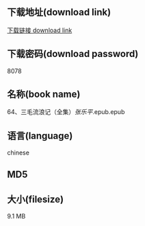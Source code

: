 ## 下载地址(download link)
[下载链接 download link](https://voluble-croquembouche-d321dc.netlify.app/?s=64%E3%80%81%E4%B8%89%E6%AF%9B%E6%B5%81%E6%B5%AA%E8%AE%B0%EF%BC%88%E5%85%A8%E9%9B%86%EF%BC%89_%E5%BC%A0%E4%B9%90%E5%B9%B3_.epub)

## 下载密码(download password)
8078

## 名称(book name)
64、三毛流浪记（全集）_张乐平_.epub.epub

## 语言(language)
chinese

## MD5


## 大小(filesize)
9.1 MB
